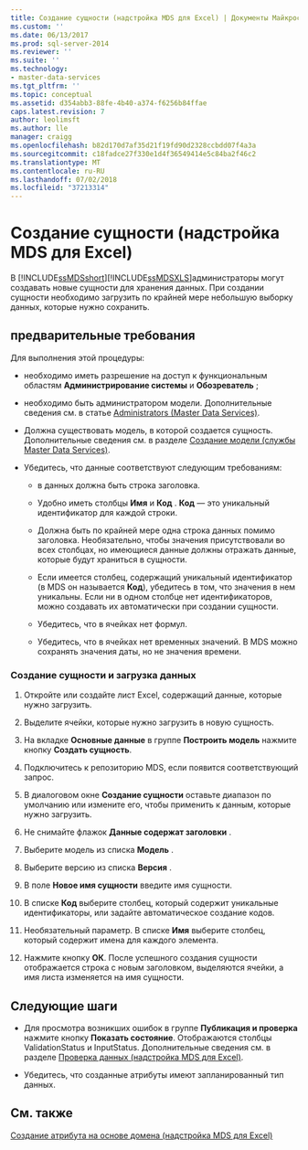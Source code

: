 ```yaml
---
title: Создание сущности (надстройка MDS для Excel) | Документы Майкрософт
ms.custom: ''
ms.date: 06/13/2017
ms.prod: sql-server-2014
ms.reviewer: ''
ms.suite: ''
ms.technology:
- master-data-services
ms.tgt_pltfrm: ''
ms.topic: conceptual
ms.assetid: d354abb3-88fe-4b40-a374-f6256b84ffae
caps.latest.revision: 7
author: leolimsft
ms.author: lle
manager: craigg
ms.openlocfilehash: b82d170d7af35d21f19fd90d2328ccbdd07f4a3a
ms.sourcegitcommit: c18fadce27f330e1d4f36549414e5c84ba2f46c2
ms.translationtype: MT
ms.contentlocale: ru-RU
ms.lasthandoff: 07/02/2018
ms.locfileid: "37213314"
---
```

# <a name="create-an-entity-mds-add-in-for-excel"></a>Создание сущности (надстройка MDS для Excel)
  В [!INCLUDE[ssMDSshort](../../includes/ssmdsshort-md.md)][!INCLUDE[ssMDSXLS](../../includes/ssmdsxls-md.md)]администраторы могут создавать новые сущности для хранения данных. При создании сущности необходимо загрузить по крайней мере небольшую выборку данных, которые нужно сохранить.  
  
## <a name="prerequisites"></a>предварительные требования  
 Для выполнения этой процедуры:  
  
-   необходимо иметь разрешение на доступ к функциональным областям **Администрирование системы** и **Обозреватель** ;  
  
-   необходимо быть администратором модели. Дополнительные сведения см. в статье [Administrators &#40;Master Data Services&#41;](../administrators-master-data-services.md).  
  
-   Должна существовать модель, в которой создается сущность. Дополнительные сведения см. в разделе [Создание модели (службы Master Data Services)](../create-a-model-master-data-services.md).  
  
-   Убедитесь, что данные соответствуют следующим требованиям:  
  
    -   в данных должна быть строка заголовка.  
  
    -   Удобно иметь столбцы **Имя** и **Код** . **Код** — это уникальный идентификатор для каждой строки.  
  
    -   Должна быть по крайней мере одна строка данных помимо заголовка. Необязательно, чтобы значения присутствовали во всех столбцах, но имеющиеся данные должны отражать данные, которые будут храниться в сущности.  
  
    -   Если имеется столбец, содержащий уникальный идентификатор (в MDS он называется **Код**), убедитесь в том, что значения в нем уникальны. Если ни в одном столбце нет идентификаторов, можно создавать их автоматически при создании сущности.  
  
    -   Убедитесь, что в ячейках нет формул.  
  
    -   Убедитесь, что в ячейках нет временных значений. В MDS можно сохранять значения даты, но не значения времени.  
  
### <a name="to-create-an-entity-and-load-data"></a>Создание сущности и загрузка данных  
  
1.  Откройте или создайте лист Excel, содержащий данные, которые нужно загрузить.  
  
2.  Выделите ячейки, которые нужно загрузить в новую сущность.  
  
3.  На вкладке **Основные данные** в группе **Построить модель** нажмите кнопку **Создать сущность**.  
  
4.  Подключитесь к репозиторию MDS, если появится соответствующий запрос.  
  
5.  В диалоговом окне **Создание сущности** оставьте диапазон по умолчанию или измените его, чтобы применить к данным, которые нужно загрузить.  
  
6.  Не снимайте флажок **Данные содержат заголовки** .  
  
7.  Выберите модель из списка **Модель** .  
  
8.  Выберите версию из списка **Версия** .  
  
9. В поле **Новое имя сущности** введите имя сущности.  
  
10. В списке **Код** выберите столбец, который содержит уникальные идентификаторы, или задайте автоматическое создание кодов.  
  
11. Необязательный параметр. В списке **Имя** выберите столбец, который содержит имена для каждого элемента.  
  
12. Нажмите кнопку **ОК**. После успешного создания сущности отображается строка с новым заголовком, выделяются ячейки, а имя листа изменяется на имя сущности.  
  
## <a name="next-steps"></a>Следующие шаги  
  
-   Для просмотра возникших ошибок в группе **Публикация и проверка** нажмите кнопку **Показать состояние**. Отображаются столбцы ValidationStatus и InputStatus. Дополнительные сведения см. в разделе [Проверка данных (надстройка MDS для Excel)](validating-data-mds-add-in-for-excel.md).  
  
-   Убедитесь, что созданные атрибуты имеют запланированный тип данных.  
  
## <a name="see-also"></a>См. также  
 [Создание атрибута на основе домена (надстройка MDS для Excel)](create-a-domain-based-attribute-mds-add-in-for-excel.md)  
  
  
